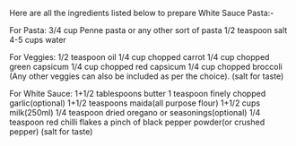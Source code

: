 Here are all the ingredients listed below to prepare White Sauce Pasta:-

For Pasta:
3/4 cup Penne pasta or any other sort of pasta
1/2 teaspoon salt
4-5 cups water

For Veggies:
1/2 teaspoon oil
1/4 cup chopped carrot
1/4 cup chopped green capsicum
1/4 cup chopped red capsicum
1/4 cup chopped broccoli
(Any other veggies can also be included as per the choice).
(salt for taste)

For White Sauce:
1+1/2 tablespoons butter
1 teaspoon finely chopped garlic(optional)
1+1/2 teaspoons maida(all purpose flour)
1+1/2 cups milk(250ml)
1/4 teaspoon dried oregano or seasonings(optional)
1/4 teaspoon red chilli flakes
a pinch of black pepper powder(or crushed pepper)
(salt for taste)
